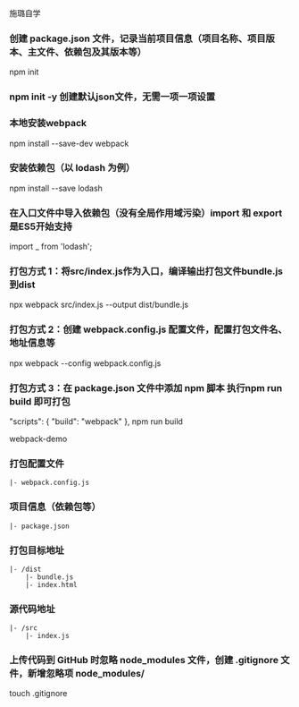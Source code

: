 施璐自学
### 创建 package.json 文件，记录当前项目信息（项目名称、项目版本、主文件、依赖包及其版本等）
npm init
### npm init -y 创建默认json文件，无需一项一项设置

### 本地安装webpack
npm install --save-dev webpack

### 安装依赖包（以 lodash 为例）
npm install --save lodash
### 在入口文件中导入依赖包（没有全局作用域污染）import 和 export是ES5开始支持
import _ from 'lodash';

### 打包方式 1：将src/index.js作为入口，编译输出打包文件bundle.js到dist
npx webpack src/index.js --output dist/bundle.js

### 打包方式 2：创建 webpack.config.js 配置文件，配置打包文件名、地址信息等
npx webpack --config webpack.config.js

### 打包方式 3：在 package.json 文件中添加 npm 脚本 执行npm run build 即可打包
"scripts": {
    "build": "webpack"
  },
npm run build

webpack-demo
### 打包配置文件
    |- webpack.config.js
### 项目信息（依赖包等）
    |- package.json
### 打包目标地址
    |- /dist
        |- bundle.js
        |- index.html
### 源代码地址
    |- /src
        |- index.js



### 上传代码到 GitHub 时忽略 node_modules 文件，创建 .gitignore 文件，新增忽略项 node_modules/
touch .gitignore
